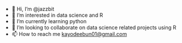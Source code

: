 - 👋 Hi, I’m @jazzbit
- 👀 I’m interested in data science and R
- 🌱 I’m currently learning python
- 💞️ I’m looking to collaborate on data science related projects using R
- 📫 How to reach me kayodeebun01@gmail.com

<!---
jazzbit/jazzbit is a ✨ special ✨ repository because its `README.md` (this file) appears on your GitHub profile.
You can click the Preview link to take a look at your changes.
--->
